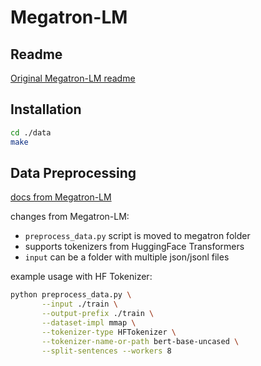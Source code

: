 # Megatron-LM

## Readme
[Original Megatron-LM readme](https://github.com/NVIDIA/Megatron-LM/blob/e156d2fea7fc5c98e645f7742eb86b643956d840/README.md)

## Installation
```bash
cd ./data
make
```

## Data Preprocessing
[docs from Megatron-LM](https://github.com/NVIDIA/Megatron-LM/blob/e156d2fea7fc5c98e645f7742eb86b643956d840/README.md#data-preprocessing)

changes from Megatron-LM:
- `preprocess_data.py` script is moved to megatron folder
- supports tokenizers from HuggingFace Transformers
- `input` can be a folder with multiple json/jsonl files

example usage with HF Tokenizer:
```bash
python preprocess_data.py \
       --input ./train \
       --output-prefix ./train \
       --dataset-impl mmap \
       --tokenizer-type HFTokenizer \
       --tokenizer-name-or-path bert-base-uncased \
       --split-sentences --workers 8
```
